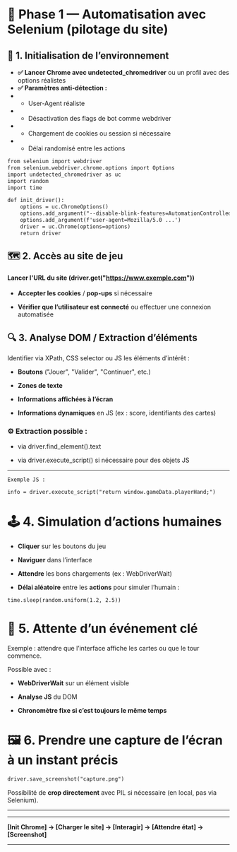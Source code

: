 # 🧭 Phase 1 — Automatisation avec Selenium (pilotage du site)



## 🧱 1. Initialisation de l’environnement

- **✅ Lancer Chrome avec undetected_chromedriver** ou un profil avec des options réalistes
- **✅ Paramètres anti-détection :**
- - User-Agent réaliste
- - Désactivation des flags de bot comme webdriver
- - Chargement de cookies ou session si nécessaire
- - Délai randomisé entre les actions
```markdown
from selenium import webdriver
from selenium.webdriver.chrome.options import Options
import undetected_chromedriver as uc
import random
import time

def init_driver():
    options = uc.ChromeOptions()
    options.add_argument("--disable-blink-features=AutomationControlled")
    options.add_argument(f'user-agent=Mozilla/5.0 ...')
    driver = uc.Chrome(options=options)
    return driver
```


## 🗺️ 2. Accès au site de jeu

#### Lancer l'URL du site (driver.get("https://www.exemple.com"))
- **Accepter les cookies** / **pop-ups** si nécessaire

- **Vérifier que l’utilisateur est connecté** ou effectuer une connexion automatisée



## 🔍 3. Analyse DOM / Extraction d’éléments

Identifier via XPath, CSS selector ou JS les éléments d’intérêt :

- **Boutons** ("Jouer", "Valider", "Continuer", etc.)

- **Zones de texte**

- **Informations affichées à l’écran**

- **Informations dynamiques** en JS (ex : score, identifiants des cartes)

### ⚙️ Extraction possible :

- via driver.find_element().text

- via driver.execute_script() si nécessaire pour des objets JS

___
    Exemple JS :

```markdown
info = driver.execute_script("return window.gameData.playerHand;")
```

# 🕹️ 4. Simulation d’actions humaines

- **Cliquer** sur les boutons du jeu

- **Naviguer** dans l’interface

- **Attendre** les bons chargements (ex : WebDriverWait)

- **Délai aléatoire** entre les **actions** pour simuler l’humain :

```markdown
time.sleep(random.uniform(1.2, 2.5))
```

# 📸 5. Attente d’un événement clé

Exemple : attendre que l’interface affiche les cartes ou que le tour commence.

Possible avec :

  - **WebDriverWait** sur un élément visible

  - **Analyse JS** du DOM

 - **Chronomètre fixe si c’est toujours le même temps**


# 🖼️ 6. Prendre une capture de l’écran à un instant précis
```markdown
driver.save_screenshot("capture.png")
```

Possibilité de **crop directement** avec PIL si nécessaire (en local, pas via Selenium).


----
____

****[Init Chrome] → [Charger le site] → [Interagir] → [Attendre état] → [Screenshot]****

----


